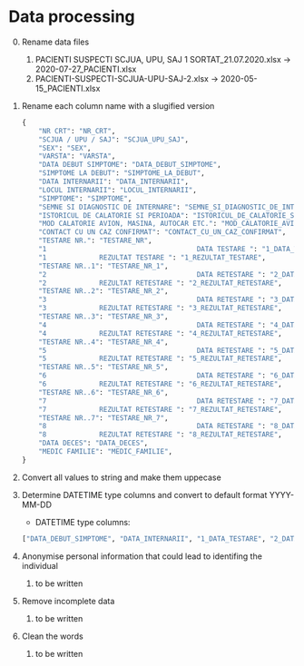 # Data processing

0. Rename data files
   1. PACIENTI SUSPECTI SCJUA, UPU, SAJ 1 SORTAT_21.07.2020.xlsx    -> 2020-07-27_PACIENTI.xlsx
   2. PACIENTI-SUSPECTI-SCJUA-UPU-SAJ-2.xlsx                        -> 2020-05-15_PACIENTI.xlsx

1. Rename each column name with a slugified version

    ```python
    {
        "NR CRT": "NR_CRT",
        "SCJUA / UPU / SAJ": "SCJUA_UPU_SAJ",
        "SEX": "SEX",
        "VARSTA": "VARSTA",
        "DATA DEBUT SIMPTOME": "DATA_DEBUT_SIMPTOME",
        "SIMPTOME LA DEBUT": "SIMPTOME_LA_DEBUT",
        "DATA INTERNARII": "DATA_INTERNARII",
        "LOCUL INTERNARII": "LOCUL_INTERNARII",
        "SIMPTOME": "SIMPTOME",
        "SEMNE SI DIAGNOSTIC DE INTERNARE": "SEMNE_SI_DIAGNOSTIC_DE_INTERNARE",
        "ISTORICUL DE CALATORIE SI PERIOADA": "ISTORICUL_DE_CALATORIE_SI_PERIOADA",
        "MOD CALATORIE AVION, MASINA, AUTOCAR ETC.": "MOD_CALATORIE_AVION_MASINA_AUTOCAR_ETC",
        "CONTACT CU UN CAZ CONFIRMAT": "CONTACT_CU_UN_CAZ_CONFIRMAT",
        "TESTARE NR.": "TESTARE_NR",
        "1                                     DATA TESTARE ": "1_DATA_TESTARE",
        "1             REZULTAT TESTARE ": "1_REZULTAT_TESTARE",
        "TESTARE NR..1": "TESTARE_NR_1",
        "2                                     DATA RETESTARE ": "2_DATA_RETESTARE",
        "2             REZULTAT RETESTARE ": "2_REZULTAT_RETESTARE",
        "TESTARE NR..2": "TESTARE_NR_2",
        "3                                     DATA RETESTARE ": "3_DATA_RETESTARE",
        "3             REZULTAT RETESTARE ": "3_REZULTAT_RETESTARE",
        "TESTARE NR..3": "TESTARE_NR_3",
        "4                                     DATA RETESTARE ": "4_DATA_RETESTARE",
        "4             REZULTAT RETESTARE ": "4_REZULTAT_RETESTARE",
        "TESTARE NR..4": "TESTARE_NR_4",
        "5                                     DATA RETESTARE ": "5_DATA_RETESTARE",
        "5             REZULTAT RETESTARE ": "5_REZULTAT_RETESTARE",
        "TESTARE NR..5": "TESTARE_NR_5",
        "6                                     DATA RETESTARE ": "6_DATA_RETESTARE",
        "6             REZULTAT RETESTARE ": "6_REZULTAT_RETESTARE",
        "TESTARE NR..6": "TESTARE_NR_6",
        "7                                     DATA RETESTARE ": "7_DATA_RETESTARE",
        "7             REZULTAT RETESTARE ": "7_REZULTAT_RETESTARE",
        "TESTARE NR..7": "TESTARE_NR_7",
        "8                                     DATA RETESTARE ": "8_DATA_RETESTARE",
        "8             REZULTAT RETESTARE ": "8_REZULTAT_RETESTARE",
        "DATA DECES": "DATA_DECES",
        "MEDIC FAMILIE": "MEDIC_FAMILIE",
    }
    ```

2. Convert all values to string and make them uppecase

3. Determine DATETIME type columns and convert to default format YYYY-MM-DD

    - DATETIME type columns:

    ```python
    ["DATA_DEBUT_SIMPTOME", "DATA_INTERNARII", "1_DATA_TESTARE", "2_DATA_RETESTARE", "3_DATA_RETESTARE", "4_DATA_RETESTARE", "5_DATA_RETESTARE", "6_DATA_RETESTARE", "7_DATA_RETESTARE", "8_DATA_RETESTARE", "DATA_DECES"]
    ```

4. Anonymise personal information that could lead to identifing the individual
   1. to be written

5. Remove incomplete data
   1. to be written

6. Clean the words
   1. to be written
